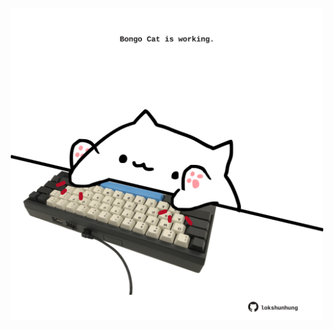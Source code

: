 <!-- built at 16/11/2023, 04:00:40 UTC -->
<p align="center">
  <img width="500" height="500" src="./ReadmeImage.svg">
</p>
